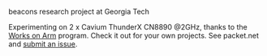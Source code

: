 
beacons research project at Georgia Tech

Experimenting on 2 x Cavium ThunderX CN8890 @2GHz, thanks to the
[Works on Arm](https://www.worksonarm.com/cluster) program.
Check it out for your own projects. See packet.net and
[submit an issue](https://github.com/WorksOnArm/cluster/issues/61).
